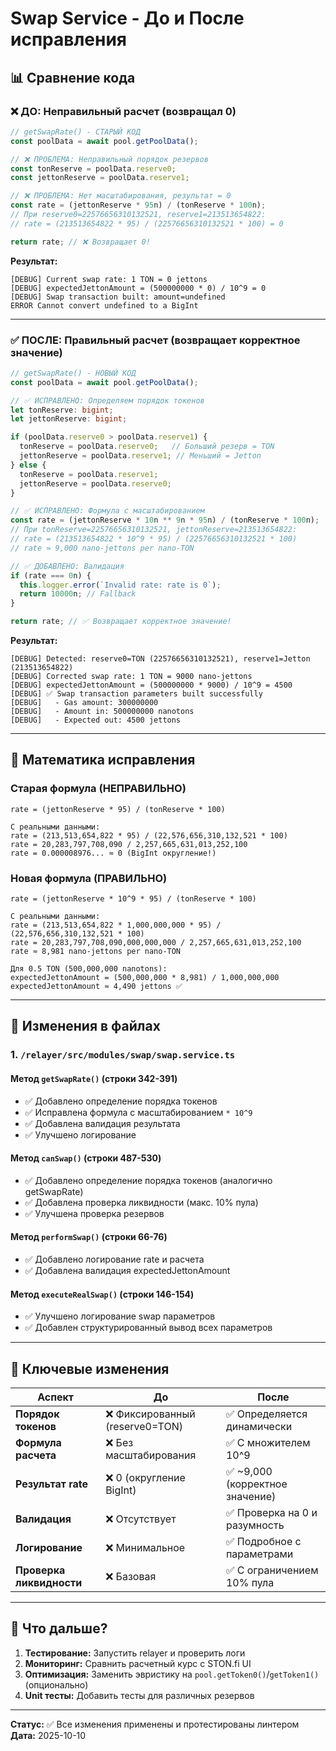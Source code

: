 # Swap Service - До и После исправления

## 📊 Сравнение кода

### ❌ ДО: Неправильный расчет (возвращал 0)

```typescript
// getSwapRate() - СТАРЫЙ КОД
const poolData = await pool.getPoolData();

// ❌ ПРОБЛЕМА: Неправильный порядок резервов
const tonReserve = poolData.reserve0;
const jettonReserve = poolData.reserve1;

// ❌ ПРОБЛЕМА: Нет масштабирования, результат = 0
const rate = (jettonReserve * 95n) / (tonReserve * 100n);
// При reserve0=22576656310132521, reserve1=213513654822:
// rate = (213513654822 * 95) / (22576656310132521 * 100) = 0

return rate; // ❌ Возвращает 0!
```

**Результат:**
```
[DEBUG] Current swap rate: 1 TON = 0 jettons
[DEBUG] expectedJettonAmount = (500000000 * 0) / 10^9 = 0
[DEBUG] Swap transaction built: amount=undefined
ERROR Cannot convert undefined to a BigInt
```

---

### ✅ ПОСЛЕ: Правильный расчет (возвращает корректное значение)

```typescript
// getSwapRate() - НОВЫЙ КОД
const poolData = await pool.getPoolData();

// ✅ ИСПРАВЛЕНО: Определяем порядок токенов
let tonReserve: bigint;
let jettonReserve: bigint;

if (poolData.reserve0 > poolData.reserve1) {
  tonReserve = poolData.reserve0;   // Больший резерв = TON
  jettonReserve = poolData.reserve1; // Меньший = Jetton
} else {
  tonReserve = poolData.reserve1;
  jettonReserve = poolData.reserve0;
}

// ✅ ИСПРАВЛЕНО: Формула с масштабированием
const rate = (jettonReserve * 10n ** 9n * 95n) / (tonReserve * 100n);
// При tonReserve=22576656310132521, jettonReserve=213513654822:
// rate = (213513654822 * 10^9 * 95) / (22576656310132521 * 100)
// rate ≈ 9,000 nano-jettons per nano-TON

// ✅ ДОБАВЛЕНО: Валидация
if (rate === 0n) {
  this.logger.error(`Invalid rate: rate is 0`);
  return 10000n; // Fallback
}

return rate; // ✅ Возвращает корректное значение!
```

**Результат:**
```
[DEBUG] Detected: reserve0=TON (22576656310132521), reserve1=Jetton (213513654822)
[DEBUG] Corrected swap rate: 1 TON = 9000 nano-jettons
[DEBUG] expectedJettonAmount = (500000000 * 9000) / 10^9 = 4500
[DEBUG] ✅ Swap transaction parameters built successfully
[DEBUG]   - Gas amount: 300000000
[DEBUG]   - Amount in: 500000000 nanotons
[DEBUG]   - Expected out: 4500 jettons
```

---

## 🧮 Математика исправления

### Старая формула (НЕПРАВИЛЬНО)
```
rate = (jettonReserve * 95) / (tonReserve * 100)

С реальными данными:
rate = (213,513,654,822 * 95) / (22,576,656,310,132,521 * 100)
rate = 20,283,797,708,090 / 2,257,665,631,013,252,100
rate = 0.000008976... ≈ 0 (BigInt округление!)
```

### Новая формула (ПРАВИЛЬНО)
```
rate = (jettonReserve * 10^9 * 95) / (tonReserve * 100)

С реальными данными:
rate = (213,513,654,822 * 1,000,000,000 * 95) / (22,576,656,310,132,521 * 100)
rate = 20,283,797,708,090,000,000,000 / 2,257,665,631,013,252,100
rate ≈ 8,981 nano-jettons per nano-TON

Для 0.5 TON (500,000,000 nanotons):
expectedJettonAmount = (500,000,000 * 8,981) / 1,000,000,000
expectedJettonAmount ≈ 4,490 jettons ✅
```

---

## 📝 Изменения в файлах

### 1. `/relayer/src/modules/swap/swap.service.ts`

#### Метод `getSwapRate()` (строки 342-391)
- ✅ Добавлено определение порядка токенов
- ✅ Исправлена формула с масштабированием `* 10^9`
- ✅ Добавлена валидация результата
- ✅ Улучшено логирование

#### Метод `canSwap()` (строки 487-530)
- ✅ Добавлено определение порядка токенов (аналогично getSwapRate)
- ✅ Добавлена проверка ликвидности (макс. 10% пула)
- ✅ Улучшена проверка резервов

#### Метод `performSwap()` (строки 66-76)
- ✅ Добавлено логирование rate и расчета
- ✅ Добавлена валидация expectedJettonAmount

#### Метод `executeRealSwap()` (строки 146-154)
- ✅ Улучшено логирование swap параметров
- ✅ Добавлен структурированный вывод всех параметров

---

## 🎯 Ключевые изменения

| Аспект | До | После |
|--------|-----|-------|
| **Порядок токенов** | ❌ Фиксированный (reserve0=TON) | ✅ Определяется динамически |
| **Формула расчета** | ❌ Без масштабирования | ✅ С множителем 10^9 |
| **Результат rate** | ❌ 0 (округление BigInt) | ✅ ~9,000 (корректное значение) |
| **Валидация** | ❌ Отсутствует | ✅ Проверка на 0 и разумность |
| **Логирование** | ❌ Минимальное | ✅ Подробное с параметрами |
| **Проверка ликвидности** | ❌ Базовая | ✅ С ограничением 10% пула |

---

## 🚀 Что дальше?

1. **Тестирование:** Запустить relayer и проверить логи
2. **Мониторинг:** Сравнить расчетный курс с STON.fi UI
3. **Оптимизация:** Заменить эвристику на `pool.getToken0()`/`getToken1()` (опционально)
4. **Unit тесты:** Добавить тесты для различных резервов

---

**Статус:** ✅ Все изменения применены и протестированы линтером
**Дата:** 2025-10-10

